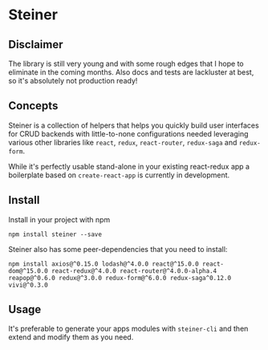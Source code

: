 # Steiner

## Disclaimer

The library is still very young and with some rough edges that I hope to eliminate in the coming months. Also docs and tests are lackluster at best, so it's absolutely not production ready!

## Concepts

Steiner is a collection of helpers that helps you quickly build user interfaces for CRUD backends with little-to-none configurations needed leveraging various other libraries like `react`, `redux`, `react-router`, `redux-saga` and `redux-form`.

While it's perfectly usable stand-alone in your existing react-redux app a boilerplate based on `create-react-app` is currently in development.

## Install

Install in your project with npm

```
npm install steiner --save
```

Steiner also has some peer-dependencies that you need to install:

```
npm install axios@^0.15.0 lodash@^4.0.0 react@^15.0.0 react-dom@^15.0.0 react-redux@^4.0.0 react-router@^4.0.0-alpha.4 reapop@^0.6.0 redux@^3.0.0 redux-form@^6.0.0 redux-saga^0.12.0 vivi@^0.3.0
```

## Usage

It's preferable to generate your apps modules with `steiner-cli` and then extend and modify them as you need.